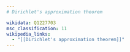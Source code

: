 ```yaml
---
# Dirichlet's approximation theorem

wikidata: Q1227703
msc_classification: 11
wikipedia_links:
  - "[[Dirichlet's approximation theorem]]"
---
```


